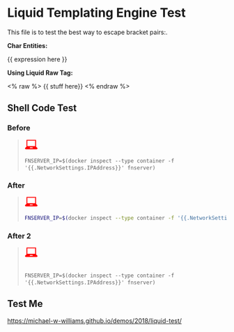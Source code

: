 # Liquid Templating Engine Test
This file is to test the best way to escape bracket pairs:.

**Char Entities:**

&#123;&#123; expression here &#125;&#125;


**Using Liquid Raw Tag:**

<% raw %> 
{{ stuff here}} 
<% endraw %>


## Shell Code Test

### Before

>![user input](../images/userinput.png)
>```shell
>FNSERVER_IP=$(docker inspect --type container -f '{{.NetworkSettings.IPAddress}}' fnserver)
>```

### After

>![user input](../images/userinput.png)
>```sh
>FNSERVER_IP=$(docker inspect --type container -f '{{.NetworkSettings.IPAddress}}' fnserver)
>```


### After 2

<!-- HTML required to escape Jekyll Liquid template expression
Otherwise double brackets and contents are stripped from output.
 -->
<blockquote>
<img src="../images/userinput.png">
<pre><code>
FNSERVER_IP=$(docker inspect --type container -f '&#123;&#123;.NetworkSettings.IPAddress&#125;&#125;' fnserver)
</code></pre>
</blockquote>




## Test Me
<https://michael-w-williams.github.io/demos/2018/liquid-test/>
